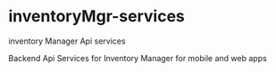 # inventoryMgr-services
inventory Manager Api services

Backend Api Services for Inventory Manager for mobile and web apps
